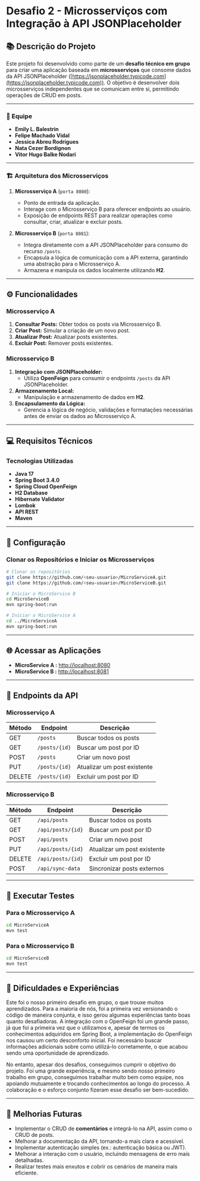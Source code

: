 # Desafio 2 - Microsserviços com Integração à API JSONPlaceholder

## 📚 Descrição do Projeto

Este projeto foi desenvolvido como parte de um **desafio técnico em grupo** para criar uma aplicação baseada em **microsserviços** que consome dados da API JSONPlaceholder ([https://jsonplaceholder.typicode.com](https://jsonplaceholder.typicode.com)). O objetivo é desenvolver dois microsserviços independentes que se comunicam entre si, permitindo operações de CRUD em posts.

---

### 👥 Equipe
- **Emily L. Balestrin**  
- **Felipe Machado Vidal**  
- **Jessica Abreu Rodrigues**  
- **Nata Cezer Bordignon**  
- **Vitor Hugo Balke Nodari**

---
  
### 🏗️ Arquitetura dos Microsserviços

1. **Microsserviço A** (`porta 8080`):  
   - Ponto de entrada da aplicação.  
   - Interage com o Microsserviço B para oferecer endpoints ao usuário.  
   - Exposição de endpoints REST para realizar operações como consultar, criar, atualizar e excluir posts.

2. **Microsserviço B** (`porta 8081`):  
   - Integra diretamente com a API JSONPlaceholder para consumo do recurso `/posts`.  
   - Encapsula a lógica de comunicação com a API externa, garantindo uma abstração para o Microsserviço A.  
   - Armazena e manipula os dados localmente utilizando **H2**.

---

## ⚙️ Funcionalidades

### Microsserviço A
1. **Consultar Posts:** Obter todos os posts via Microsserviço B.  
2. **Criar Post:** Simular a criação de um novo post.  
3. **Atualizar Post:** Atualizar posts existentes.  
4. **Excluir Post:** Remover posts existentes.  

### Microsserviço B
1. **Integração com JSONPlaceholder:**  
   - Utiliza **OpenFeign** para consumir o endpoints `/posts` da API JSONPlaceholder.  
2. **Armazenamento Local:**  
   - Manipulação e armazenamento de dados em **H2**.  
3. **Encapsulamento da Lógica:**  
   - Gerencia a lógica de negócio, validações e formatações necessárias antes de enviar os dados ao Microsserviço A.

---

## 💻 Requisitos Técnicos

### Tecnologias Utilizadas
- **Java 17**  
- **Spring Boot 3.4.0**  
- **Spring Cloud OpenFeign**  
- **H2 Database**  
- **Hibernate Validator**  
- **Lombok**  
- **API REST**
- **Maven**

---

## 🔧 Configuração  

### **Clonar os Repositórios e Iniciar os Microsserviços**

```bash
# Clonar os repositórios
git clone https://github.com/<seu-usuario>/MicroServiceA.git
git clone https://github.com/<seu-usuario>/MicroServiceB.git

# Iniciar o MicroService B
cd MicroServiceB
mvn spring-boot:run

# Iniciar o MicroService A
cd ../MicroServiceA
mvn spring-boot:run
```

---

## 🌐 Acessar as Aplicações

- **MicroService A :** [http://localhost:8080](http://localhost:8080)  
- **MicroService B :** [http://localhost:8081](http://localhost:8081)

---

## 📡 Endpoints da API

  ### Microsserviço A
| Método | Endpoint             | Descrição                               |
|--------|----------------------|-----------------------------------------|
| GET    | `/posts`             | Buscar todos os posts                   |
| GET    | `/posts/{id}`        | Buscar um post por ID                   |
| POST   | `/posts`             | Criar um novo post                      |
| PUT    | `/posts/{id}`        | Atualizar um post existente             |
| DELETE | `/posts/{id}`        | Excluir um post por ID                  |

### Microsserviço B
| Método | Endpoint             | Descrição                               |
|--------|----------------------|-----------------------------------------|
| GET    | `/api/posts`         | Buscar todos os posts                   |
| GET    | `/api/posts/{id}`    | Buscar um post por ID                   |
| POST   | `/api/posts`         | Criar um novo post                      |
| PUT    | `/api/posts/{id}`    | Atualizar um post existente             |
| DELETE | `/api/posts/{id}`    | Excluir um post por ID                  |
| POST   | `/api/sync-data`     | Sincronizar posts externos              |

---

## 🧪 Executar Testes

### Para o Microsserviço A
```bash
cd MicroServiceA
mvn test
```

### Para o Microsserviço B
```bash
cd MicroServiceB
mvn test
```
---

## 📝 Dificuldades e Experiências

Este foi o nosso primeiro desafio em grupo, o que trouxe muitos aprendizados. Para a maioria de nós, foi a primeira vez versionando o código de maneira conjunta, e isso gerou algumas experiências tanto boas quanto desafiadoras. 
A integração com o OpenFeign foi um grande passo, já que foi a primeira vez que o utilizamos e, apesar de termos os conhecimentos adquiridos em Spring Boot, a implementação do OpenFeign nos causou um certo desconforto inicial. 
Foi necessário buscar informações adicionais sobre como utilizá-lo corretamente, o que acabou sendo uma oportunidade de aprendizado.

No entanto, apesar dos desafios, conseguimos cumprir o objetivo do projeto. Foi uma grande experiência, e mesmo sendo nosso primeiro trabalho em grupo, conseguimos trabalhar muito bem como equipe, nos apoiando mutuamente e trocando conhecimentos ao longo do processo. 
A colaboração e o esforço conjunto fizeram esse desafio ser bem-sucedido.

---

## 🚀 Melhorias Futuras
- Implementar o CRUD de **comentários** e integrá-lo na API, assim como o CRUD de posts.  
- Melhorar a documentação da API, tornando-a mais clara e acessível.
- Implementar autenticação simples (ex.: autenticação básica ou JWT).
- Melhorar a interação com o usuário, incluindo mensagens de erro mais detalhadas.
- Realizar testes mais enxutos e cobrir os cenários de maneira mais eficiente.  




